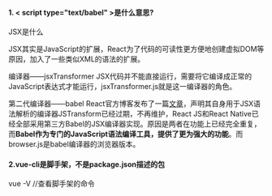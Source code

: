 #### 1. < script type="text/babel" >是什么意思?
JSX是什么

JSX其实是JavaScript的扩展，React为了代码的可读性更方便地创建虚拟DOM等原因，加入了一些类似XML的语法的扩展。

编译器——jsxTransformer
JSX代码并不能直接运行，需要将它编译成正常的JavaScript表达式才能运行，jsxTransformer.js就是这一编译器的角色。

第二代编译器——babel
React官方博客发布了一篇[文章](https://reactjs.org/blog/2015/06/12/deprecating-jstransform-and-react-tools.html)，声明其自身用于JSX语法解析的编译器JSTransform已经过期，不再维护，React JS和React Native已经全部采用第三方Babel的JSX编译器实现。原因是两者在功能上已经完全重复，而**Babel作为专门的JavaScript语法编译工具，提供了更为强大的功能**。而browser.js是babel编译器的浏览器版本。

#### 2.vue-cli是脚手架，不是package.json描述的包

vue -V //查看脚手架的命令